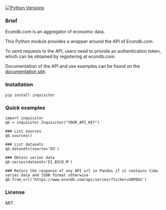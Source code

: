 [![Python Versions](https://img.shields.io/pypi/pyversions/inquisitor.svg)](https://pypi.python.org/pypi/inquisitor)

### Brief

Econdb.com is an aggregator of economic data.

This Python module provides a wrapper around the API of Econdb.com.

To send requests to the API, users need to provide an authentication token, which can be obtained by registering at econdb.com.

Documentation of the API and use examples can be found on the [documentation site](https://www.econdb.com/docs/libraries#python).

### Installation

    pip install inquisitor



### Quick examples

```
import inquisitor
qb = inquisitor.Inquisitor("YOUR_API_KEY")

### List sources 
qb.sources()

### List datasets
qb.datasets(source='EU')

### Obtain series data
qb.series(dataset='EI_BSCO_M')

### Return the response of any API url in Pandas if it contains time series data and JSON format otherwise
qb.from_url('https://www.econdb.com/api/series/?ticker=GDPQUS')
```


### License

MIT
